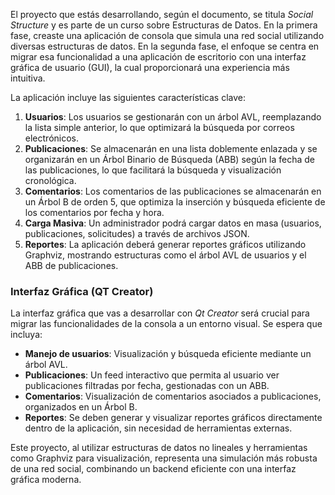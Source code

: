 El proyecto que estás desarrollando, según el documento, se titula *Social Structure* y es parte de un curso sobre Estructuras de Datos. En la primera fase, creaste una aplicación de consola que simula una red social utilizando diversas estructuras de datos. En la segunda fase, el enfoque se centra en migrar esa funcionalidad a una aplicación de escritorio con una interfaz gráfica de usuario (GUI), la cual proporcionará una experiencia más intuitiva.

La aplicación incluye las siguientes características clave:

1. **Usuarios**: Los usuarios se gestionarán con un árbol AVL, reemplazando la lista simple anterior, lo que optimizará la búsqueda por correos electrónicos.
2. **Publicaciones**: Se almacenarán en una lista doblemente enlazada y se organizarán en un Árbol Binario de Búsqueda (ABB) según la fecha de las publicaciones, lo que facilitará la búsqueda y visualización cronológica.
3. **Comentarios**: Los comentarios de las publicaciones se almacenarán en un Árbol B de orden 5, que optimiza la inserción y búsqueda eficiente de los comentarios por fecha y hora.
4. **Carga Masiva**: Un administrador podrá cargar datos en masa (usuarios, publicaciones, solicitudes) a través de archivos JSON.
5. **Reportes**: La aplicación deberá generar reportes gráficos utilizando Graphviz, mostrando estructuras como el árbol AVL de usuarios y el ABB de publicaciones.

### Interfaz Gráfica (QT Creator)
La interfaz gráfica que vas a desarrollar con *Qt Creator* será crucial para migrar las funcionalidades de la consola a un entorno visual. Se espera que incluya:

- **Manejo de usuarios**: Visualización y búsqueda eficiente mediante un árbol AVL.
- **Publicaciones**: Un feed interactivo que permita al usuario ver publicaciones filtradas por fecha, gestionadas con un ABB.
- **Comentarios**: Visualización de comentarios asociados a publicaciones, organizados en un Árbol B.
- **Reportes**: Se deben generar y visualizar reportes gráficos directamente dentro de la aplicación, sin necesidad de herramientas externas.

Este proyecto, al utilizar estructuras de datos no lineales y herramientas como Graphviz para visualización, representa una simulación más robusta de una red social, combinando un backend eficiente con una interfaz gráfica moderna.